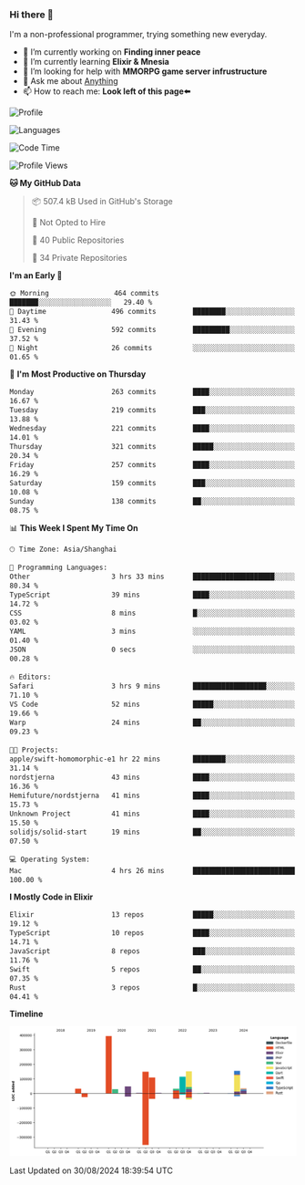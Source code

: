 ### Hi there 👋

I'm a non-professional programmer, trying something new everyday.

<!--
**dyzdyz010/dyzdyz010** is a ✨ _special_ ✨ repository because its `README.md` (this file) appears on your GitHub profile.
-->

- 🔭 I’m currently working on **Finding inner peace**
- 🌱 I’m currently learning **Elixir & Mnesia**
- 🤔 I’m looking for help with **MMORPG game server infrustructure**
- 💬 Ask me about [Anything](https://github.com/dyzdyz010/dyzdyz010/issues)
- 📫 How to reach me: **Look left of this page⬅️**

<!-- - 👯 I’m looking to collaborate on
- 😄 Pronouns: ...
- ⚡ Fun fact: ...
 -->
 
![Profile](https://github-readme-stats.vercel.app/api?username=dyzdyz010&count_private=true&show_icons=true&theme=dracula)

![Languages](https://github-readme-stats.vercel.app/api/top-langs/?username=dyzdyz010&layout=compact&theme=dracula)

<!--START_SECTION:waka-->
![Code Time](http://img.shields.io/badge/Code%20Time-1%2C810%20hrs%2023%20mins-blue)

![Profile Views](http://img.shields.io/badge/Profile%20Views-2-blue)

**🐱 My GitHub Data** 

> 📦 507.4 kB Used in GitHub's Storage 
 > 
> 🚫 Not Opted to Hire
 > 
> 📜 40 Public Repositories 
 > 
> 🔑 34 Private Repositories 
 > 
**I'm an Early 🐤** 

```text
🌞 Morning                464 commits         ███████░░░░░░░░░░░░░░░░░░   29.40 % 
🌆 Daytime                496 commits         ████████░░░░░░░░░░░░░░░░░   31.43 % 
🌃 Evening                592 commits         █████████░░░░░░░░░░░░░░░░   37.52 % 
🌙 Night                  26 commits          ░░░░░░░░░░░░░░░░░░░░░░░░░   01.65 % 
```
📅 **I'm Most Productive on Thursday** 

```text
Monday                   263 commits         ████░░░░░░░░░░░░░░░░░░░░░   16.67 % 
Tuesday                  219 commits         ███░░░░░░░░░░░░░░░░░░░░░░   13.88 % 
Wednesday                221 commits         ████░░░░░░░░░░░░░░░░░░░░░   14.01 % 
Thursday                 321 commits         █████░░░░░░░░░░░░░░░░░░░░   20.34 % 
Friday                   257 commits         ████░░░░░░░░░░░░░░░░░░░░░   16.29 % 
Saturday                 159 commits         ███░░░░░░░░░░░░░░░░░░░░░░   10.08 % 
Sunday                   138 commits         ██░░░░░░░░░░░░░░░░░░░░░░░   08.75 % 
```


📊 **This Week I Spent My Time On** 

```text
🕑︎ Time Zone: Asia/Shanghai

💬 Programming Languages: 
Other                    3 hrs 33 mins       ████████████████████░░░░░   80.34 % 
TypeScript               39 mins             ████░░░░░░░░░░░░░░░░░░░░░   14.72 % 
CSS                      8 mins              █░░░░░░░░░░░░░░░░░░░░░░░░   03.02 % 
YAML                     3 mins              ░░░░░░░░░░░░░░░░░░░░░░░░░   01.40 % 
JSON                     0 secs              ░░░░░░░░░░░░░░░░░░░░░░░░░   00.28 % 

🔥 Editors: 
Safari                   3 hrs 9 mins        ██████████████████░░░░░░░   71.10 % 
VS Code                  52 mins             █████░░░░░░░░░░░░░░░░░░░░   19.66 % 
Warp                     24 mins             ██░░░░░░░░░░░░░░░░░░░░░░░   09.23 % 

🐱‍💻 Projects: 
apple/swift-homomorphic-e1 hr 22 mins        ████████░░░░░░░░░░░░░░░░░   31.14 % 
nordstjerna              43 mins             ████░░░░░░░░░░░░░░░░░░░░░   16.36 % 
Hemifuture/nordstjerna   41 mins             ████░░░░░░░░░░░░░░░░░░░░░   15.73 % 
Unknown Project          41 mins             ████░░░░░░░░░░░░░░░░░░░░░   15.50 % 
solidjs/solid-start      19 mins             ██░░░░░░░░░░░░░░░░░░░░░░░   07.50 % 

💻 Operating System: 
Mac                      4 hrs 26 mins       █████████████████████████   100.00 % 
```

**I Mostly Code in Elixir** 

```text
Elixir                   13 repos            █████░░░░░░░░░░░░░░░░░░░░   19.12 % 
TypeScript               10 repos            ████░░░░░░░░░░░░░░░░░░░░░   14.71 % 
JavaScript               8 repos             ███░░░░░░░░░░░░░░░░░░░░░░   11.76 % 
Swift                    5 repos             ██░░░░░░░░░░░░░░░░░░░░░░░   07.35 % 
Rust                     3 repos             █░░░░░░░░░░░░░░░░░░░░░░░░   04.41 % 
```



**Timeline**

![Lines of Code chart](https://raw.githubusercontent.com/dyzdyz010/dyzdyz010/master/assets/bar_graph.png)


 Last Updated on 30/08/2024 18:39:54 UTC
<!--END_SECTION:waka-->
